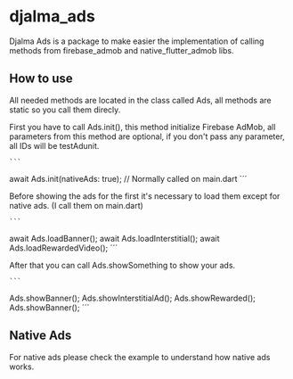 # djalma_ads

Djalma Ads is a package to make easier the implementation of calling methods from firebase_admob and native_flutter_admob
 libs.

## How to use

All needed methods are located in the class called Ads, all methods are static so you call them direcly.

First you have to call Ads.init(), this method initialize Firebase AdMob, all parameters from this method are optional, if you don't pass any parameter, all IDs will be testAdunit.

    ```
  await Ads.init(nativeAds: true); // Normally called on main.dart
    ´´´

Before showing the ads for the first it's necessary to load them except for native ads. (I call them on main.dart)

    ```
  await Ads.loadBanner();
  await Ads.loadInterstitial();
  await Ads.loadRewardedVideo();
    ´´´

After that you can call Ads.showSomething to show your ads.

    ```
  Ads.showBanner();
  Ads.showInterstitialAd();
  Ads.showRewarded();
  Ads.showBanner();
    ´´´

## Native Ads

For native ads please check the example to understand how native ads works.

